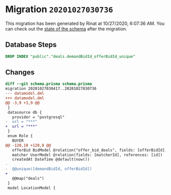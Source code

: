 # Migration `20201027030736`

This migration has been generated by Rinat at 10/27/2020, 6:07:36 AM.
You can check out the [state of the schema](./schema.prisma) after the migration.

## Database Steps

```sql
DROP INDEX "public"."deals.demandBidId_offerBidId_unique"
```

## Changes

```diff
diff --git schema.prisma schema.prisma
migration 20201027030417..20201027030736
--- datamodel.dml
+++ datamodel.dml
@@ -3,9 +3,9 @@
 }
 datasource db {
   provider = "postgresql"
-  url = "***"
+  url = "***"
 }
 enum Role {
   BUYER
@@ -120,10 +120,9 @@
   offerBid BidModel @relation("offer_bid_deals", fields: [offerBidId], references: [id])
   matcher UserModel @relation(fields: [matcherId], references: [id])
   createdAt DateTime @default(now())
-
-  @@unique([demandBidId, offerBidId])
+  
   @@map("deals")
 }
 model LocationModel {
```


